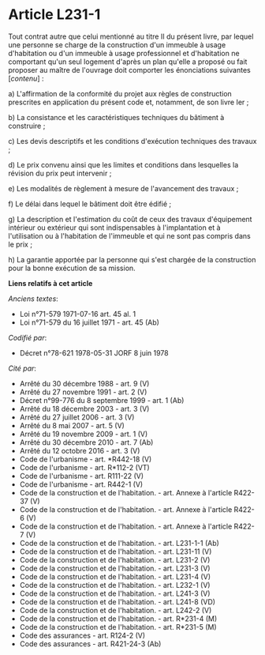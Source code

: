 # Article L231-1

Tout contrat autre que celui mentionné au titre II du présent livre, par lequel une personne se charge de la construction
d'un immeuble à usage d'habitation ou d'un immeuble à usage professionnel et d'habitation ne comportant qu'un seul logement
d'après un plan qu'elle a proposé ou fait proposer au maître de l'ouvrage doit comporter les énonciations suivantes
[*contenu*] :

a) L'affirmation de la conformité du projet aux règles de construction prescrites en application du présent code et,
notamment, de son livre Ier ;

b) La consistance et les caractéristiques techniques du bâtiment à construire ;

c) Les devis descriptifs et les conditions d'exécution techniques des travaux ;

d) Le prix convenu ainsi que les limites et conditions dans lesquelles la révision du prix peut intervenir ;

e) Les modalités de règlement à mesure de l'avancement des travaux ;

f) Le délai dans lequel le bâtiment doit être édifié ;

g) La description et l'estimation du coût de ceux des travaux d'équipement intérieur ou extérieur qui sont indispensables à
l'implantation et à l'utilisation ou à l'habitation de l'immeuble et qui ne sont pas compris dans le prix ;

h) La garantie apportée par la personne qui s'est chargée de la construction pour la bonne exécution de sa mission.

**Liens relatifs à cet article**

_Anciens textes_:

  - Loi n°71-579 1971-07-16 art. 45 al. 1
  - Loi n°71-579 du 16 juillet 1971 - art. 45 (Ab)

_Codifié par_:

  - Décret n°78-621 1978-05-31 JORF 8 juin 1978

_Cité par_:

  - Arrêté du 30 décembre 1988 - art. 9 (V)
  - Arrêté du 27 novembre 1991 - art. 2 (V)
  - Décret n°99-776 du 8 septembre 1999 - art. 1 (Ab)
  - Arrêté du 18 décembre 2003 - art. 3 (V)
  - Arrêté du 27 juillet 2006 - art. 3 (V)
  - Arrêté du 8 mai 2007 - art. 5 (V)
  - Arrêté du 19 novembre 2009 - art. 1 (V)
  - Arrêté du 30 décembre 2010 - art. 7 (Ab)
  - Arrêté du 12 octobre 2016 - art. 3 (V)
  - Code de l'urbanisme - art. *R442-18 (V)
  - Code de l'urbanisme - art. R*112-2 (VT)
  - Code de l'urbanisme - art. R111-22 (V)
  - Code de l'urbanisme - art. R442-1 (V)
  - Code de la construction et de l'habitation. - art. Annexe à l'article R422-37 (V)
  - Code de la construction et de l'habitation. - art. Annexe à l'article R422-6 (V)
  - Code de la construction et de l'habitation. - art. Annexe à l'article R422-7 (V)
  - Code de la construction et de l'habitation. - art. L231-1-1 (Ab)
  - Code de la construction et de l'habitation. - art. L231-11 (V)
  - Code de la construction et de l'habitation. - art. L231-2 (V)
  - Code de la construction et de l'habitation. - art. L231-3 (V)
  - Code de la construction et de l'habitation. - art. L231-4 (V)
  - Code de la construction et de l'habitation. - art. L232-1 (V)
  - Code de la construction et de l'habitation. - art. L241-3 (V)
  - Code de la construction et de l'habitation. - art. L241-8 (VD)
  - Code de la construction et de l'habitation. - art. L242-2 (V)
  - Code de la construction et de l'habitation. - art. R*231-4 (M)
  - Code de la construction et de l'habitation. - art. R*231-5 (M)
  - Code des assurances - art. R124-2 (V)
  - Code des assurances - art. R421-24-3 (Ab)
